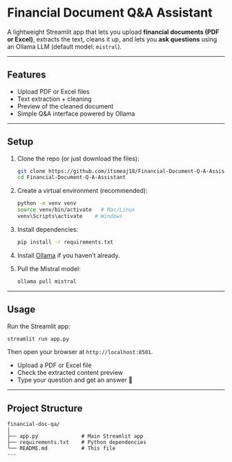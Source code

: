 #  Financial Document Q&A Assistant

A lightweight Streamlit app that lets you upload **financial documents (PDF or Excel)**, extracts the text, cleans it up, and lets you **ask questions** using an Ollama LLM (default model: `mistral`).

---

##  Features
- Upload PDF or Excel files
- Text extraction + cleaning 
- Preview of the cleaned document
- Simple Q&A interface powered by Ollama

---

## Setup

1. Clone the repo (or just download the files):

   ```bash
   git clone https://github.com/itsmeaj18/Financial-Document-Q-A-Assistant.git
   cd Financial-Document-Q-A-Assistant

   ```

2. Create a virtual environment (recommended):

   ```bash
   python -m venv venv
   source venv/bin/activate   # Mac/Linux
   venv\Scripts\activate    # Windows
   ```

3. Install dependencies:

   ```bash
   pip install -r requirements.txt
   ```

4. Install [Ollama](https://ollama.ai/download) if you haven’t already.

5. Pull the Mistral model:

   ```bash
   ollama pull mistral
   ```

---

## Usage

Run the Streamlit app:

```bash
streamlit run app.py
```

Then open your browser at `http://localhost:8501`.

- Upload a PDF or Excel file  
- Check the extracted content preview  
- Type your question and get an answer 🎯  

---

## Project Structure

```
financial-doc-qa/
│
├── app.py              # Main Streamlit app
├── requirements.txt    # Python dependencies
└── README.md           # This file
---



